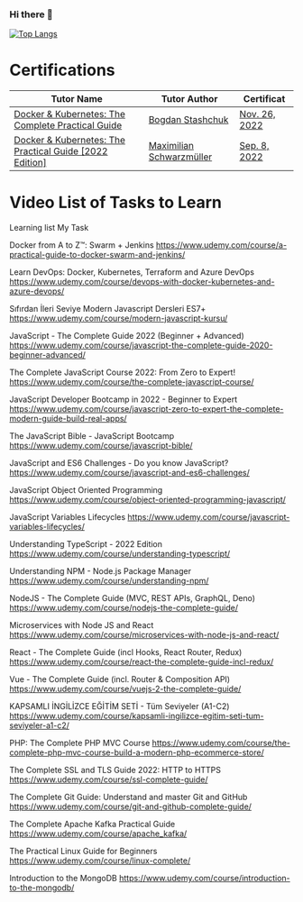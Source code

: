 ### Hi there 👋


[![Top Langs](https://github-readme-stats.vercel.app/api/top-langs/?username=rasimaghayev&layout=compact)](https://github.com/rasimaghayev)

# Certifications
Tutor Name | Tutor Author | Certificat
--- | --- | ---
[Docker & Kubernetes: The Complete Practical Guide](https://www.udemy.com/course/docker-kubernetes-the-practical-guide/) | [Bogdan Stashchuk](https://www.udemy.com/user/bogdanstashchuk/) | [Nov. 26, 2022](https://www.udemy.com/certificate/UC-41c831b2-3211-47bc-86d6-4a51cecbc191/)
[Docker & Kubernetes: The Practical Guide [2022 Edition]](https://www.udemy.com/course/docker-kubernetes-the-practical-guide/) | [Maximilian Schwarzmüller](https://www.udemy.com/user/maximilian-schwarzmuller/) | [Sep. 8, 2022](https://www.udemy.com/certificate/UC-18689b01-2be8-46cf-bced-3164a368035a/)

# Video List of Tasks to Learn

Learning list My Task 

Docker from A to Z™: Swarm + Jenkins
https://www.udemy.com/course/a-practical-guide-to-docker-swarm-and-jenkins/

Learn DevOps: Docker, Kubernetes, Terraform and Azure DevOps
https://www.udemy.com/course/devops-with-docker-kubernetes-and-azure-devops/

Sıfırdan İleri Seviye Modern Javascript Dersleri ES7+
https://www.udemy.com/course/modern-javascript-kursu/

JavaScript - The Complete Guide 2022 (Beginner + Advanced)
https://www.udemy.com/course/javascript-the-complete-guide-2020-beginner-advanced/

The Complete JavaScript Course 2022: From Zero to Expert!
https://www.udemy.com/course/the-complete-javascript-course/

JavaScript Developer Bootcamp in 2022 - Beginner to Expert
https://www.udemy.com/course/javascript-zero-to-expert-the-complete-modern-guide-build-real-apps/

The JavaScript Bible - JavaScript Bootcamp
https://www.udemy.com/course/javascript-bible/

JavaScript and ES6 Challenges - Do you know JavaScript?
https://www.udemy.com/course/javascript-and-es6-challenges/

JavaScript Object Oriented Programming
https://www.udemy.com/course/object-oriented-programming-javascript/

JavaScript Variables Lifecycles
https://www.udemy.com/course/javascript-variables-lifecycles/

Understanding TypeScript - 2022 Edition
https://www.udemy.com/course/understanding-typescript/

Understanding NPM - Node.js Package Manager
https://www.udemy.com/course/understanding-npm/

NodeJS - The Complete Guide (MVC, REST APIs, GraphQL, Deno)
https://www.udemy.com/course/nodejs-the-complete-guide/

Microservices with Node JS and React
https://www.udemy.com/course/microservices-with-node-js-and-react/

React - The Complete Guide (incl Hooks, React Router, Redux)
https://www.udemy.com/course/react-the-complete-guide-incl-redux/

Vue - The Complete Guide (incl. Router & Composition API)
https://www.udemy.com/course/vuejs-2-the-complete-guide/


KAPSAMLI İNGİLİZCE EĞİTİM SETİ - Tüm Seviyeler (A1-C2)
https://www.udemy.com/course/kapsamli-ingilizce-egitim-seti-tum-seviyeler-a1-c2/

PHP: The Complete PHP MVC Course
https://www.udemy.com/course/the-complete-php-mvc-course-build-a-modern-php-ecommerce-store/

The Complete SSL and TLS Guide 2022: HTTP to HTTPS
https://www.udemy.com/course/ssl-complete-guide/

The Complete Git Guide: Understand and master Git and GitHub
https://www.udemy.com/course/git-and-github-complete-guide/

The Complete Apache Kafka Practical Guide
https://www.udemy.com/course/apache_kafka/


The Practical Linux Guide for Beginners
https://www.udemy.com/course/linux-complete/

Introduction to the MongoDB
https://www.udemy.com/course/introduction-to-the-mongodb/
